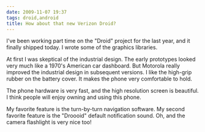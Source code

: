 ```yaml
---
date: 2009-11-07 19:37
tags: droid,android
title: How about that new Verizon Droid?
---
```


I've been working part time on the "Droid" project for the last year, and it
finally shipped today. I wrote some of the graphics libraries.

At first I was skeptical of the industrial design. The early prototypes looked
very much like a 1970's American car dashboard. But Motorola really improved
the industrial design in subsequent versions. I like the high-grip rubber on
the battery cover. It makes the phone very comfortable to hold.

The phone hardware is very fast, and the high resolution screen is beautiful.
I think people will enjoy owning and using this phone.

My favorite feature is the turn-by-turn navigation software. My second
favorite feature is the "Droooid" default notification sound. Oh, and the
camera flashlight is very nice too!

